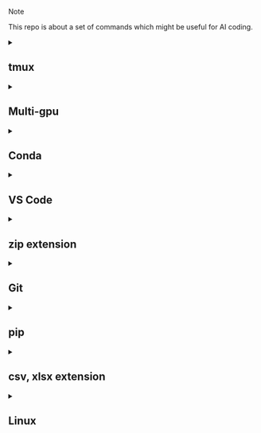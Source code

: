 > [!NOTE]
> This repo is about a set of commands which might be useful for AI coding.

<details>
<summary><h2><strong>tmux </strong></h2></summary>

tmux is useful when you have to utilize multiple terminals concurrently without termination.(i.e., efficient terminal usage!)

Multiple sessions can be created via tmux, and it results in more efficient terminal mangement than single one.

0. <strong>Prerequisite</strong>
```
sudo apt-get install tmux
```
1. <strong>Create a session</strong>
```
tmux new -s <sessions_name>
```
2. <strong>Print out information on session</strong>

Information includes in session name, the number of windows, and current attached session
```
tmux ls
```
3. <strong>Enter a session</strong>
```
tmux attach -t <session_name>
```
4. <strong>Detach from a session</strong>

If using this command, you need to the former and the latter separately not concurrently(i.e., 1) ctrl+b, 2) d
```
ctrl+b -> d
```
5. <strong>Create a new window</strong>
```
ctrl+b -> c
```

</details>

<details>
<summary><h2><strong>Multi-gpu</strong></h2></summary>

1. <strong>Check current storage capacity</strong>
```
df -h
```
2. <strong>print current working directory</strong>
```
pwd
```
3. <strong>Check your CUDA version</strong>
```
nvcc -V
```
4. <strong>Output current directory's capacity</strong>
```
du -sh .
```
5. <strong>Check all running processes' id and command</strong>
```
nvidia-smi | grep python | awk '{print $5}' | xargs -I{} ps -p {} -o pid,cmd
```
6. <strong>Print list of currently running prcoesses on background</strong>
```
jobs
```
7. <strong>Monitor resource usage and running processs</strong>
```
top
```
8. <strong>Similar to top, but better in terms of visualization</strong>
```
nvtop # recommended
htop
```
</details>

<details>
<summary><h2><strong>Conda</strong></h2></summary>
<strong>1. Install pytorch library with cuda</strong>

You might as well check whether cuda version is aligned with pytorch one.
```
conda install pytorch=='your version' torchvision=='version' torchaudio=='version' pytorch-cuda='cuda-version' -c pytorch -c nvidia
```
<strong>2. Check whether to be ready for running GPU or installed cuda on your OS </strong>
```
cuda_is_available() module in pytorch
```
<strong>3. List of conda virtual environments</strong>
```
conda env list
```
<strong>4. Create conda virtual environment python version is specified</strong>
```
conda create -n (env name) python='version'
```
<strong>5. Remove your conda virtual environment</strong>
```
conda env remove --name (env name) --all
```
<strong>6. Activate/Deactivate conda virtual environment</strong>
```
conda activate/deactivate
```
</details>

<details>
<summary><h2><strong>VS Code</strong></h2></summary>

<strong>1. Cwd path setting</strong>
```
ctrl+shift+p
```
<strong>2. KeyInterrupt during code execution</strong>
```
ctrl+c
```
or you can insert process termination call(i.e., exit()) into your code snippet 
```
exit()
```
</details>

<details>
<summary><h2><strong>zip extension</strong></h2></summary>

<strong>Unzip your file in specified directory</strong>
```
# -q: quiet mode, -qq: without any output
unzip file_name.zip -d /path/to/directory
unzip -qq (your zip file name)
```

<strong>Download files stored in google drive</strong>
```
pip install gdown
gdown --fuzzy (google drive link)
```

<strong>Alternative to the above</strong>
```
wget <your_url>
```

```
file_name.zip -d /path/to/directory
```
</details>

<details>
<summary><h2><strong>Git</strong></h2></summary>
  
<strong>1. Print all branches</strong>
```
git branch
```

<strong>2. move other branch</strong>
```
git checkout <branch_name>
```

<strong>3. Create a branch and move to it</strong>
```
git checkout -b <branch_name>
```

<strong>4. Setting user name and email</strong>
```
git config user.name "Your Name"
git config user.email "you@example.com"
```

<strong>5. Check git's global setting</strong>
```
git config --global --list
```

<strong>6. Print commit logs</strong>
```
git log
```

<strong>7. Clone not all but certain directories for big size repository(you can test it via [transformers](https://github.com/huggingface/transformers))</strong>
```
git clone --no-checkout <repo_url>
```
```
cd repo_dir
```
```
git sparse-checkout init --cone
```
```
git sparse-checkout set dir1 dir2 ...
```
```
git checkout main
```
</details>

<details>
<summary><h2><strong>pip</strong></h2></summary>

<strong>1. Itemize installed libraries</strong>
```
pip freeze > requirements.txt
```
</details>

<details>
  <summary><h2><strong>csv, xlsx extension</strong></h2></summary>
If you change the file which extension is csv, then you might as well save xlsx extension to ensure that changes are applied in terms of visualization.
(csv 파일의 세팅을 변경했다면, 시각화 측면에서 변경사항이 반영되도록 xlsx 확장자로 저장하는 게 낫다.)
</details>

<details>
<summary><h2><strong>Linux</strong></h2></summary>

<strong>1. Open file</strong>
```
vi file-name
```
<strong>2. Access via insert mode</strong>
```
i
```

When you press ESC, then linux will be changed to command mode.

<h3><strong>3.Save</strong></h3>

<strong>3-1. Save changes and exit</strong>
```
:wq
```
<strong>3-2. Save changes without exit</strong>
```
:w
```
<strong>3-3. Exit without saving</strong>
```
:qa!
```

<h3><strong>4. Delete</strong></h3>

<strong>4-1. Delete one character</strong>
```
x
```
<strong>4-2. Delete a word</strong>
```
dw
```
<strong>4-3. Delete a line after cursor</strong>
```
d$
```
<strong>4-4. Create an empty file which called in file-name</strong>
```
touch
```
<strong>5. Output result or log</strong>
```
filename > result.txt
```
<strong>6. Check owner, group, and others permission on [r]ead, [w]rite, and e[x]ecution</strong>
```
ls -l (file_name)
```
<strong>7. Modify the file called in file-name. Before executing this command, you might as well check your permission on read, write, and execution.</strong>
```
vi (file-name)
```
Although you chanage your file's mode via chmod command, it cannot be changed because of parent directory's permission. Therefore, you could check the upper directory's permission.

<strong>8. printk is used in kernel mode instead of printf</strong>
```
printk
```
<strong>9. Copy target file</strong>
```
cp <target-file> <target-directory>
```
<strong>10. Clear kernel log</strong>
```
dmesg -C
```
<strong>11. Transfer file or directory of virtualbox(guestOS) to local computer(HostOS)</strong>
```
$scp -r source-path HostOS's username@host_ip:destination-path
e.g., scp -r /hw js@192.x.x.x:/Users/JS/Desktop/
```
<strong>12. Log last access time, modified time and last change mode time</strong>
```
stat file-name
```
</details>
